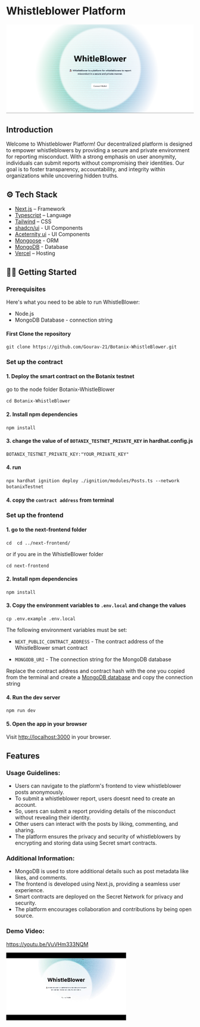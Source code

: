 # Whistleblower Platform

![Whistleblower](image-2.png)

## Introduction

Welcome to Whistleblower Platform! Our decentralized platform is designed to empower whistleblowers by providing a secure and private environment for reporting misconduct. With a strong emphasis on user anonymity, individuals can submit reports without compromising their identities. Our goal is to foster transparency, accountability, and integrity within organizations while uncovering hidden truths.

## ⚙️ Tech Stack

- [Next.js](https://nextjs.org/) – Framework
- [Typescript](https://www.typescriptlang.org/) – Language
- [Tailwind](https://tailwindcss.com/) – CSS
- [shadcn/ui](https://ui.shadcn.com) - UI Components
- [Aceternity ui](https://ui.aceternity.com/) - UI Components
- [Mongoose](https://mongoosejs.com/) - ORM
- [MongoDB](https://www.mongodb.com/) - Database
- [Vercel](https://vercel.com/) – Hosting

## 👨‍💻 Getting Started

### Prerequisites

Here's what you need to be able to run WhistleBlower:

- Node.js
- MongoDB Database - connection string

#### First Clone the repository

```shell
git clone https://github.com/Gourav-21/Botanix-WhistleBlower.git

```

### Set up the contract

#### 1. Deploy the smart contract on the Botanix testnet

go to the node folder Botanix-WhistleBlower

```shell
cd Botanix-WhistleBlower
```

#### 2. Install npm dependencies

```shell
npm install
```

#### 3. change the value of of `BOTANIX_TESTNET_PRIVATE_KEY` in hardhat.config.js

```shell
BOTANIX_TESTNET_PRIVATE_KEY:"YOUR_PRIVATE_KEY"
```

#### 4. run

```shell
npx hardhat ignition deploy ./ignition/modules/Posts.ts --network botanixTestnet
```

#### 4. copy the `contract address` from terminal

### Set up the frontend

#### 1. go to the next-frontend folder

```shell
cd  cd ../next-frontend/
```

or if you are in the WhistleBlower folder

```
cd next-frontend
```

#### 2. Install npm dependencies

```shell
npm install
```

#### 3. Copy the environment variables to `.env.local` and change the values

```shell
cp .env.example .env.local
```

The following environment variables must be set:

- `NEXT_PUBLIC_CONTRACT_ADDRESS` - The contract address of the WhistleBlower smart contract

- `MONGODB_URI` - The connection string for the MongoDB database

Replace the contract address and contract hash with the one you copied from the terminal
and create a [MongoDB database](https://www.mongodb.com/) and copy the connection string

#### 4. Run the dev server

```shell
npm run dev
```

#### 5. Open the app in your browser

Visit [http://localhost:3000](http://localhost:3000) in your browser.

## Features

### Usage Guidelines:

- Users can navigate to the platform's frontend to view whistleblower posts anonymously.
- To submit a whistleblower report, users doesnt need to create an account.
- So, users can submit a report providing details of the misconduct without revealing their identity.
- Other users can interact with the posts by liking, commenting, and sharing.
- The platform ensures the privacy and security of whistleblowers by encrypting and storing data using Secret smart contracts.

### Additional Information:

- MongoDB is used to store additional details such as post metadata like likes, and comments.
- The frontend is developed using Next.js, providing a seamless user experience.
- Smart contracts are deployed on the Secret Network for privacy and security.
- The platform encourages collaboration and contributions by being open source.

### Demo Video:

https://youtu.be/VuVHm333NQM

[![Whistleblower](WhistleBlower.gif)](https://youtu.be/VuVHm333NQM)
